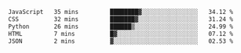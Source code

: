 
<!--START_SECTION:waka-->

```txt
JavaScript   35 mins         ████████▓░░░░░░░░░░░░░░░░   34.12 %
CSS          32 mins         ███████▓░░░░░░░░░░░░░░░░░   31.24 %
Python       26 mins         ██████▒░░░░░░░░░░░░░░░░░░   24.99 %
HTML         7 mins          █▓░░░░░░░░░░░░░░░░░░░░░░░   07.12 %
JSON         2 mins          ▓░░░░░░░░░░░░░░░░░░░░░░░░   02.53 %
```

<!--END_SECTION:waka-->

<!--unk0e-ctrlmd-blitzh-Klöggr-->
